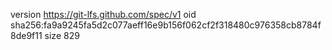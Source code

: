 version https://git-lfs.github.com/spec/v1
oid sha256:fa9a9245fa5d2c077aeff16e9b156f062cf2f318480c976358cb8784f8de9f11
size 829
